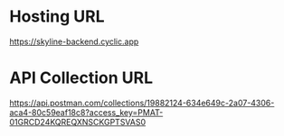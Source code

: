 # Hosting URL
https://skyline-backend.cyclic.app

# API Collection URL
https://api.postman.com/collections/19882124-634e649c-2a07-4306-aca4-80c59eaf18c8?access_key=PMAT-01GRCD24KQREQXNSCKGPTSVAS0
